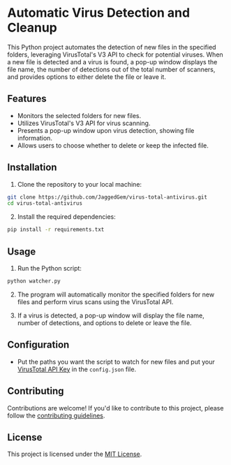 # Automatic Virus Detection and Cleanup

This Python project automates the detection of new files in the specified folders, leveraging VirusTotal's V3 API to check for potential viruses. When a new file is detected and a virus is found, a pop-up window displays the file name, the number of detections out of the total number of scanners, and provides options to either delete the file or leave it.

## Features

- Monitors the selected folders for new files.
- Utilizes VirusTotal's V3 API for virus scanning.
- Presents a pop-up window upon virus detection, showing file information.
- Allows users to choose whether to delete or keep the infected file.

## Installation

1. Clone the repository to your local machine:

```bash
git clone https://github.com/JaggedGem/virus-total-antivirus.git
cd virus-total-antivirus
```

2. Install the required dependencies:

```bash
pip install -r requirements.txt
```

## Usage

1. Run the Python script:

```bash
python watcher.py
```

2. The program will automatically monitor the specified folders for new files and perform virus scans using the VirusTotal API.

3. If a virus is detected, a pop-up window will display the file name, number of detections, and options to delete or leave the file.

## Configuration

- Put the paths you want the script to watch for new files and put your [VirusTotal API Key](https://www.virustotal.com/gui/my-apikey) in the `config.json` file.

## Contributing

Contributions are welcome! If you'd like to contribute to this project, please follow the [contributing guidelines](CONTRIBUTING.md).

## License

This project is licensed under the [MIT License](LICENSE).
